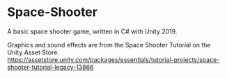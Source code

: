 # Space-Shooter

A basic space shooter game, written in C# with Unity 2019.

Graphics and sound effects are from the Space Shooter Tutorial on the Unity Asset Store.
https://assetstore.unity.com/packages/essentials/tutorial-projects/space-shooter-tutorial-legacy-13866
